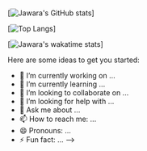 ### 

[![Jawara's GitHub stats](https://github-readme-stats.vercel.app/api?username=jawaragordon&show_icons=true&theme=dark)]

[![Top Langs](https://github-readme-stats.vercel.app/api/top-langs/?username=jawaragordon&layout=compact)]

[![Jawara's wakatime stats](https://github-readme-stats.vercel.app/api/wakatime?username=jawaragordon)]

Here are some ideas to get you started:

- 🔭 I’m currently working on ...
- 🌱 I’m currently learning ...
- 👯 I’m looking to collaborate on ...
- 🤔 I’m looking for help with ...
- 💬 Ask me about ...
- 📫 How to reach me: ...
- 😄 Pronouns: ...
- ⚡ Fun fact: ...
-->

